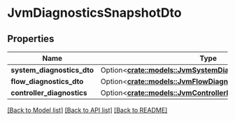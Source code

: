 # JvmDiagnosticsSnapshotDto

## Properties

Name | Type | Description | Notes
------------ | ------------- | ------------- | -------------
**system_diagnostics_dto** | Option<[**crate::models::JvmSystemDiagnosticsSnapshotDto**](JVMSystemDiagnosticsSnapshotDTO.md)> |  | [optional]
**flow_diagnostics_dto** | Option<[**crate::models::JvmFlowDiagnosticsSnapshotDto**](JVMFlowDiagnosticsSnapshotDTO.md)> |  | [optional]
**controller_diagnostics** | Option<[**crate::models::JvmControllerDiagnosticsSnapshotDto**](JVMControllerDiagnosticsSnapshotDTO.md)> |  | [optional]

[[Back to Model list]](../README.md#documentation-for-models) [[Back to API list]](../README.md#documentation-for-api-endpoints) [[Back to README]](../README.md)


